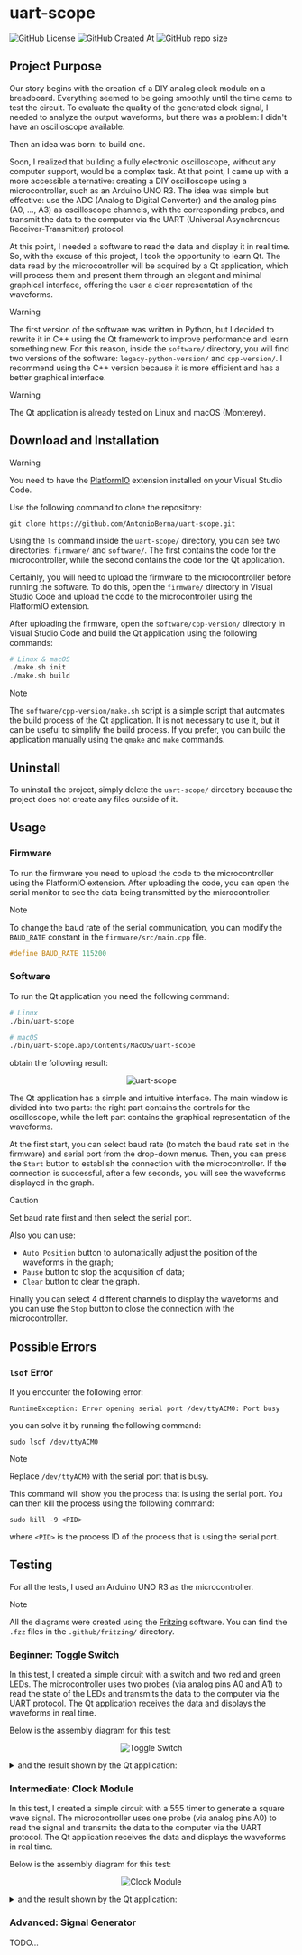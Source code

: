 # uart-scope

![GitHub License](https://img.shields.io/github/license/AntonioBerna/uart-scope)
![GitHub Created At](https://img.shields.io/github/created-at/antonioberna/uart-scope)
![GitHub repo size](https://img.shields.io/github/repo-size/AntonioBerna/uart-scope)

## Project Purpose

Our story begins with the creation of a DIY analog clock module on a breadboard. Everything seemed to be going smoothly until the time came to test the circuit. To evaluate the quality of the generated clock signal, I needed to analyze the output waveforms, but there was a problem: I didn't have an oscilloscope available.

Then an idea was born: to build one.

Soon, I realized that building a fully electronic oscilloscope, without any computer support, would be a complex task. At that point, I came up with a more accessible alternative: creating a DIY oscilloscope using a microcontroller, such as an Arduino UNO R3. The idea was simple but effective: use the ADC (Analog to Digital Converter) and the analog pins (A0, ..., A3) as oscilloscope channels, with the corresponding probes, and transmit the data to the computer via the UART (Universal Asynchronous Receiver-Transmitter) protocol.

At this point, I needed a software to read the data and display it in real time. So, with the excuse of this project, I took the opportunity to learn Qt. The data read by the microcontroller will be acquired by a Qt application, which will process them and present them through an elegant and minimal graphical interface, offering the user a clear representation of the waveforms.

> [!WARNING]
> The first version of the software was written in Python, but I decided to rewrite it in C++ using the Qt framework to improve performance and learn something new. For this reason, inside the `software/` directory, you will find two versions of the software: `legacy-python-version/` and `cpp-version/`. I recommend using the C++ version because it is more efficient and has a better graphical interface.

> [!WARNING]
> The Qt application is already tested on Linux and macOS (Monterey).

## Download and Installation

> [!WARNING]
> You need to have the [PlatformIO](https://platformio.org/install/ide?install=vscode) extension installed on your Visual Studio Code.

Use the following command to clone the repository:

```
git clone https://github.com/AntonioBerna/uart-scope.git
```

Using the `ls` command inside the `uart-scope/` directory, you can see two directories: `firmware/` and `software/`. The first contains the code for the microcontroller, while the second contains the code for the Qt application.

Certainly, you will need to upload the firmware to the microcontroller before running the software. To do this, open the `firmware/` directory in Visual Studio Code and upload the code to the microcontroller using the PlatformIO extension.

After uploading the firmware, open the `software/cpp-version/` directory in Visual Studio Code and build the Qt application using the following commands:

```bash
# Linux & macOS
./make.sh init
./make.sh build
```

> [!NOTE]
> The `software/cpp-version/make.sh` script is a simple script that automates the build process of the Qt application. It is not necessary to use it, but it can be useful to simplify the build process. If you prefer, you can build the application manually using the `qmake` and `make` commands.

## Uninstall

To uninstall the project, simply delete the `uart-scope/` directory because the project does not create any files outside of it.

## Usage

### Firmware

To run the firmware you need to upload the code to the microcontroller using the PlatformIO extension. After uploading the code, you can open the serial monitor to see the data being transmitted by the microcontroller.

> [!NOTE]
> To change the baud rate of the serial communication, you can modify the `BAUD_RATE` constant in the `firmware/src/main.cpp` file.
> ```cpp
> #define BAUD_RATE 115200
> ```

### Software

To run the Qt application you need the following command:

```bash
# Linux
./bin/uart-scope

# macOS
./bin/uart-scope.app/Contents/MacOS/uart-scope
```

obtain the following result:

<p align="center">
    <img src=".github/imgs/qt-gui.png" alt="uart-scope">
</p>

The Qt application has a simple and intuitive interface. The main window is divided into two parts: the right part contains the controls for the oscilloscope, while the left part contains the graphical representation of the waveforms.

At the first start, you can select baud rate (to match the baud rate set in the firmware) and serial port from the drop-down menus. Then, you can press the `Start` button to establish the connection with the microcontroller. If the connection is successful, after a few seconds, you will see the waveforms displayed in the graph.

> [!CAUTION]
> Set baud rate first and then select the serial port.

Also you can use:

- `Auto Position` button to automatically adjust the position of the waveforms in the graph;
- `Pause` button to stop the acquisition of data;
- `Clear` button to clear the graph.

Finally you can select 4 different channels to display the waveforms and you can use the `Stop` button to close the connection with the microcontroller.

## Possible Errors

### `lsof` Error

If you encounter the following error:

```
RuntimeException: Error opening serial port /dev/ttyACM0: Port busy
```

you can solve it by running the following command:

```
sudo lsof /dev/ttyACM0
```

> [!NOTE]
> Replace `/dev/ttyACM0` with the serial port that is busy.

This command will show you the process that is using the serial port. You can then kill the process using the following command:

```
sudo kill -9 <PID>
```

where `<PID>` is the process ID of the process that is using the serial port.

## Testing

For all the tests, I used an Arduino UNO R3 as the microcontroller.

> [!NOTE]
> All the diagrams were created using the [Fritzing](https://fritzing.org/) software. You can find the `.fzz` files in the `.github/fritzing/` directory.

### Beginner: Toggle Switch

In this test, I created a simple circuit with a switch and two red and green LEDs. The microcontroller uses two probes (via analog pins A0 and A1) to read the state of the LEDs and transmits the data to the computer via the UART protocol. The Qt application receives the data and displays the waveforms in real time.

Below is the assembly diagram for this test:

<p align="center">
    <img src=".github/imgs/toggle-switch_bb.png" alt="Toggle Switch">
</p>

<details>
    <summary>and the result shown by the Qt application:</summary>

https://github.com/user-attachments/assets/2bef3899-0ee8-4608-9a4a-60c0728d16ec

In the video you can clearly see that one wave is higher (i.e. has a higher voltage value) than the other. This is normal because by construction the red and green LED diodes have a different potential difference across their ends. Ergo the green LED has a greater potential difference.

Switching delays due to the type of switch used are also visible.
</details>

### Intermediate: Clock Module

In this test, I created a simple circuit with a 555 timer to generate a square wave signal. The microcontroller uses one probe (via analog pins A0) to read the signal and transmits the data to the computer via the UART protocol. The Qt application receives the data and displays the waveforms in real time.

Below is the assembly diagram for this test:

<p align="center">
    <img src=".github/imgs/clock-module_bb.png" alt="Clock Module">
</p>

<details>
    <summary>and the result shown by the Qt application:</summary>

https://github.com/user-attachments/assets/d80940ce-7e61-409b-b470-da4ed218808a

In the video you can see the square wave signal generated by the clock module made using 555 timers. In the video you can clearly see how the frequency increases (using the potentiometer) and how the Qt application reacts well and has no difficulty in displaying it.
</details>

### Advanced: Signal Generator

TODO...
